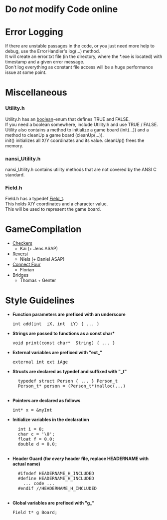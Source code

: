 # Do *not* modify Code online #

# Error Logging #

If there are unstable passages in the code, or you just need more help to debug, use the ErrorHandler's log(...) method. <br/>
It will create an error.txt file (in the directory, where the *.exe is located) with timestamp and a given error message. <br/>
Don't log everything as constant file access will be a huge performance issue at some point.

# Miscellaneous #
### Utility.h ###

Utility.h has an <a href="https://github.com/Tehlyria/GameCompilation/wiki/%5BEnum%5D-boolean">boolean</a>-enum that defines TRUE and FALSE. <br/>
If you need a boolean somewhere, include Utility.h and use TRUE / FALSE. <br/>
Utility also contains a method to initialize a game board (init(...)) and a method to cleanUp a game board (cleanUp(...)). <br/>
init() initializes all X/Y coordinates and its value.
cleanUp() frees the memory.

### nansi_Utility.h ###

nansi_Utility.h contains utility methods that are not covered by the ANSI C standard. <br/>

### Field.h ###

Field.h has a typedef <a href="https://github.com/Tehlyria/GameCompilation/wiki/%5BTypedef%5D-Field_t">Field_t</a>. <br/>
This holds X/Y coordinates and a character value. <br/>
This will be used to represent the game board. <br/>


# GameCompilation #

- <a href="http://de.wikipedia.org/wiki/Dame_%28Spiel%29#Checkers">Checkers</a>
    - Kai (+ Jens ASAP)  
- <a href="http://de.wikipedia.org/wiki/Reversi">Reversi</a>
    - Niels (+ Daniel ASAP)
- <a href="http://de.wikipedia.org/wiki/4_gewinnt">Connect Four</a>
    - Florian
- Bridges
    - Thomas + Genter


# Style Guidelines #

- <b>Function parameters are prefixed with an underscore</b>
  
  <pre>int add(int _iX, int _iY) { ... }</pre>

- <b>Strings are passed to functions as a const char*</b>
  
    <pre>void print(const char* _String) { ... }</pre>

- <b>External variables are prefixed with "ext_"</b>
  
    <pre>external int ext_iAge</pre>

- <b>Structs are declared as typedef and suffixed with "_t"</b>
  
    <pre>
    typedef struct Person { ... } Person_t
    Person_t* person = (Person_t*)malloc(...)
    </pre>

- <b>Pointers are declared as follows</b>
    
    <pre>int* x = &myInt</pre>

- <b>Initialize variables in the declaration</b>

    <pre>
    int i = 0;
    char c = '\0';
    float f = 0.0;
    double d = 0.0;
    </pre>
    
- <b>Header Guard (for <em>every</em> header file, replace HEADERNAME with actual name)</b>

    <pre>
    #ifndef HEADERNAME_H_INCLUDED
    #define HEADERNAME_H_INCLUDED
      ... code ...
    #endif //HEADERNAME_H_INCLUDED
    </pre>
    
- <b>Global variables are prefixed with "g_"</b>

    <pre>Field_t* g_Board;</pre>
